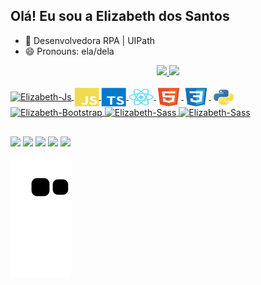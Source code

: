 ## Olá! Eu sou a Elizabeth dos Santos

- 🔭  Desenvolvedora  RPA  |  UIPath
- 😄 Pronouns: ela/dela

<div align="center">
  <a href="https://github.com/elizabethesantos">
  <img height="180em" src="https://github-readme-stats.vercel.app/api?username=elizabethesantos&show_icons=true&theme=dracula&include_all_commits=true&count_private=true"/>
  <img height="180em" src="https://github-readme-stats.vercel.app/api/top-langs/?username=elizabethesantos&layout=compact&langs_count=7&theme=dracula"/>
</div>
<div style="display: inline_block"><br>
  <img align="center" alt="Elizabeth-Js" height="30" width="40"     src="https://camo.githubusercontent.com/9d7eed2fcf4ef81a1925be63f140fe74e61c168e7e6bc474793feedd9844b04e/68747470733a2f2f7365656b6c6f676f2e636f6d2f696d616765732f552f7569706174682d6c6f676f2d413143344641323034432d7365656b6c6f676f2e636f6d2e706e67">
  <img align="center" alt="Elizabeth-Js" height="30" width="40" src="https://raw.githubusercontent.com/devicons/devicon/master/icons/javascript/javascript-plain.svg">
  <img align="center" alt="Elizabeth-Ts" height="30" width="40" src="https://raw.githubusercontent.com/devicons/devicon/master/icons/typescript/typescript-plain.svg">
  <img align="center" alt="Elizabeth-React" height="30" width="40" src="https://raw.githubusercontent.com/devicons/devicon/master/icons/react/react-original.svg">
  <img align="center" alt="Elizabeth-HTML" height="30" width="40" src="https://raw.githubusercontent.com/devicons/devicon/master/icons/html5/html5-original.svg">
  <img align="center" alt="Elizabeth-CSS" height="30" width="40" src="https://raw.githubusercontent.com/devicons/devicon/master/icons/css3/css3-original.svg">
  <img align="center" alt="Elizabeth-Python" height="30" width="40" src="https://raw.githubusercontent.com/devicons/devicon/master/icons/python/python-original.svg">
  <img align="center" alt="Elizabeth-Bootstrap" height="30" width="40"src="https://cdn.jsdelivr.net/gh/devicons/devicon/icons/bootstrap/bootstrap-plain-wordmark.svg">
  <img align="center" alt="Elizabeth-Sass" height="30" width="40" src="https://cdn.jsdelivr.net/gh/devicons/devicon/icons/sass/sass-original.svg">
  <img align="center" alt="Elizabeth-Sass" height="30" width="40" src="https://cdn.jsdelivr.net/gh/devicons/devicon/icons/wordpress/wordpress-plain-wordmark.svg">       </div>

  ##
  
<div> 
  <a href="https://www.instagram.com/elizabethsantos2487/" target="_blank " ><img src="https://img.shields.io/badge/-Instagram-%23E4405F?style=for-the-badge&logo=instagram&logoColor=white" target="_blank"></a>
 	<a href="https://www.twitch.tv/elizabethsantos24" target="_blank"><img src="https://img.shields.io/badge/Twitch-9146FF?style=for-the-badge&logo=twitch&logoColor=white" target="_blank"></a>
 <a href="https://discord.com/channels/@elizabethsantos#7619" target="_blank"><img src="https://img.shields.io/badge/Discord-7289DA?style=for-the-badge&logo=discord&logoColor=white" target="_blank"></a> 
  <a href = "mailto:elizabethsantos2402@gmail.com"><img src="https://img.shields.io/badge/-Gmail-%23333?style=for-the-badge&logo=gmail&logoColor=white" target="_blank"></a>
  <a href="https://www.linkedin.com/in/elizabeth-santos-322196197/" target="_blank"><img src="https://img.shields.io/badge/-LinkedIn-%230077B5?style=for-the-badge&logo=linkedin&logoColor=white" target="_blank"></a> 
 
  ![Snake animation](https://github.com/elizabethesantos/elizabethesantos/blob/output/github-contribution-grid-snake.svg)
 
</div>



